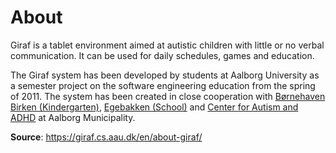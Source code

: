 # About

Giraf is a tablet environment aimed at autistic children with little or no verbal communication. 
It can be used for daily schedules, games and education.

The Giraf system has been developed by students at Aalborg University as a semester project on the software engineering
education from the spring of 2011. 
The system has been created in close cooperation with [Børnehaven Birken (Kindergarten)](http://bhbirken.dk/),
[Egebakken (School)](https://egebakken.aula.dk/) and [Center for Autism and ADHD](https://handicaptilbuddene.aalborg.dk/fagcentre/fagcenter-for-autisme-og-adhd)
at Aalborg Municipality. 

**Source**: https://giraf.cs.aau.dk/en/about-giraf/